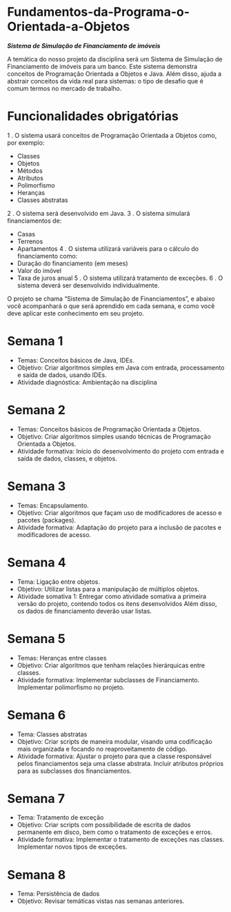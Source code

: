 # Fundamentos-da-Programa-o-Orientada-a-Objetos
 ***Sistema de Simulação de Financiamento de imóveis***

A temática do nosso projeto da disciplina será um Sistema de Simulação de Financiamento de imóveis para um banco. Este sistema demonstra conceitos de Programação Orientada a Objetos e Java. Além disso, ajuda a abstrair conceitos da vida real para sistemas: o tipo de desafio que é comum termos no mercado de trabalho.

# Funcionalidades obrigatórias
  1 . O sistema usará conceitos de Programação Orientada a Objetos como, por exemplo:

 - Classes
 - Objetos
 - Métodos
 - Atributos
 - Polimorfismo
 - Heranças
 - Classes abstratas

 2 . O sistema será desenvolvido em Java. 
 3 . O sistema simulará financiamentos de:
 - Casas
 - Terrenos
 - Apartamentos
 4 . O sistema utilizará variáveis para o cálculo do financiamento como:
 - Duração do financiamento (em meses)
 - Valor do imóvel
 - Taxa de juros anual
 5 . O sistema utilizará tratamento de exceções.
 6 . O sistema deverá ser desenvolvido individualmente.

 O projeto se chama “Sistema de Simulação de Financiamentos”, e abaixo você acompanhará o que será aprendido em cada semana, e como você deve aplicar este conhecimento em seu projeto.

 # Semana 1
 - Temas: Conceitos básicos de Java, IDEs.
 - Objetivo: Criar algoritmos simples em Java com entrada, processamento e saída de dados, usando IDEs.
 - Atividade diagnóstica: Ambientação na disciplina

 # Semana 2
 - Temas: Conceitos básicos de Programação Orientada a Objetos.
 - Objetivo: Criar algoritmos simples usando técnicas de Programação Orientada a Objetos.
 - Atividade formativa: Início do desenvolvimento do projeto com entrada e saída de dados, classes, e objetos.
 
 # Semana 3
 - Temas: Encapsulamento.
 - Objetivo: Criar algoritmos que façam uso de modificadores de acesso e pacotes (packages).
 - Atividade formativa: Adaptação do projeto para a inclusão de pacotes e modificadores de acesso.
 
 # Semana 4 
 - Tema: Ligação entre objetos.
 - Objetivo: Utilizar listas para a manipulação de múltiplos objetos.
 - Atividade somativa 1: Entregar como atividade somativa a primeira versão do projeto, contendo todos os itens desenvolvidos Além disso, 
   os dados de financiamento deverão usar listas.
 
 # Semana 5
 - Temas: Heranças entre classes
 - Objetivo: Criar algoritmos que tenham relações hierárquicas entre classes.
 - Atividade formativa: Implementar subclasses de Financiamento. Implementar polimorfismo no projeto.
 
 # Semana 6
 - Tema: Classes abstratas
 - Objetivo: Criar scripts de maneira modular, visando uma codificação mais organizada e focando no reaproveitamento de código.
 - Atividade formativa: Ajustar o projeto para que a classe responsável pelos financiamentos seja uma classe abstrata. Incluir atributos 
   próprios para as subclasses dos financiamentos.
 
 # Semana 7
 - Tema: Tratamento de exceção
 - Objetivo: Criar scripts com possibilidade de escrita de dados permanente em disco, bem como o tratamento de exceções e erros.
 - Atividade formativa: Implementar o tratamento de exceções nas classes. Implementar novos tipos de exceções.
 
 # Semana 8 
 - Tema: Persistência de dados
 - Objetivo: Revisar temáticas vistas nas semanas anteriores.
